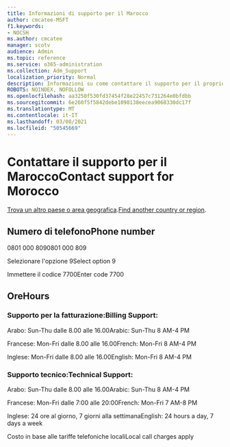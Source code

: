 ```yaml
---
title: Informazioni di supporto per il Marocco
author: cmcatee-MSFT
f1.keywords:
- NOCSH
ms.author: cmcatee
manager: scotv
audience: Admin
ms.topic: reference
ms.service: o365-administration
ms.collection: Adm_Support
localization_priority: Normal
description: Informazioni su come contattare il supporto per il proprio paese o area geografica.
ROBOTS: NOINDEX, NOFOLLOW
ms.openlocfilehash: aa3250f530fd37454f28e22457c731264e0bfdbb
ms.sourcegitcommit: 6e260f5f5842debe1098138eecea9068330dc17f
ms.translationtype: MT
ms.contentlocale: it-IT
ms.lasthandoff: 03/08/2021
ms.locfileid: "50545669"
---
```

# <a name="contact-support-for-morocco"></a><span data-ttu-id="e80f5-103">Contattare il supporto per il Marocco</span><span class="sxs-lookup"><span data-stu-id="e80f5-103">Contact support for Morocco</span></span>

<span data-ttu-id="e80f5-104">[Trova un altro paese o area geografica](../contact-support-for-business-products.md).</span><span class="sxs-lookup"><span data-stu-id="e80f5-104">[Find another country or region](../contact-support-for-business-products.md).</span></span>

## <a name="phone-number"></a><span data-ttu-id="e80f5-105">Numero di telefono</span><span class="sxs-lookup"><span data-stu-id="e80f5-105">Phone number</span></span>
<span data-ttu-id="e80f5-106">0801 000 809</span><span class="sxs-lookup"><span data-stu-id="e80f5-106">0801 000 809</span></span>

<span data-ttu-id="e80f5-107">Selezionare l'opzione 9</span><span class="sxs-lookup"><span data-stu-id="e80f5-107">Select option 9</span></span>

<span data-ttu-id="e80f5-108">Immettere il codice 7700</span><span class="sxs-lookup"><span data-stu-id="e80f5-108">Enter code 7700</span></span>

## <a name="hours"></a><span data-ttu-id="e80f5-109">Ore</span><span class="sxs-lookup"><span data-stu-id="e80f5-109">Hours</span></span>
### <a name="billing-support"></a><span data-ttu-id="e80f5-110">Supporto per la fatturazione:</span><span class="sxs-lookup"><span data-stu-id="e80f5-110">Billing Support:</span></span>

<span data-ttu-id="e80f5-111">Arabo: Sun-Thu dalle 8.00 alle 16.00</span><span class="sxs-lookup"><span data-stu-id="e80f5-111">Arabic: Sun-Thu 8 AM-4 PM</span></span>

<span data-ttu-id="e80f5-112">Francese: Mon-Fri dalle 8.00 alle 16.00</span><span class="sxs-lookup"><span data-stu-id="e80f5-112">French: Mon-Fri 8 AM-4 PM</span></span>

<span data-ttu-id="e80f5-113">Inglese: Mon-Fri dalle 8.00 alle 16.00</span><span class="sxs-lookup"><span data-stu-id="e80f5-113">English: Mon-Fri 8 AM-4 PM</span></span>

### <a name="technical-support"></a><span data-ttu-id="e80f5-114">Supporto tecnico:</span><span class="sxs-lookup"><span data-stu-id="e80f5-114">Technical Support:</span></span>

<span data-ttu-id="e80f5-115">Arabo: Sun-Thu dalle 8.00 alle 16.00</span><span class="sxs-lookup"><span data-stu-id="e80f5-115">Arabic: Sun-Thu 8 AM-4 PM</span></span>

<span data-ttu-id="e80f5-116">Francese: Mon-Fri dalle 7:00 alle 20:00</span><span class="sxs-lookup"><span data-stu-id="e80f5-116">French: Mon-Fri 7 AM-8 PM</span></span>

<span data-ttu-id="e80f5-117">Inglese: 24 ore al giorno, 7 giorni alla settimana</span><span class="sxs-lookup"><span data-stu-id="e80f5-117">English: 24 hours a day, 7 days a week</span></span>

<span data-ttu-id="e80f5-118">Costo in base alle tariffe telefoniche locali</span><span class="sxs-lookup"><span data-stu-id="e80f5-118">Local call charges apply</span></span>
